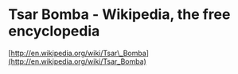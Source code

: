 <!--
id: 5609530485
link: http://tumblr.atmos.org/post/5609530485/tsar-bomba-wikipedia-the-free-encyclopedia
slug: tsar-bomba-wikipedia-the-free-encyclopedia
date: Wed May 18 2011 09:50:05 GMT-0700 (PDT)
publish: 2011-05-018
tags: 
title: Tsar Bomba - Wikipedia, the free encyclopedia
-->


Tsar Bomba - Wikipedia, the free encyclopedia
=============================================

[http://en.wikipedia.org/wiki/Tsar\_Bomba](http://en.wikipedia.org/wiki/Tsar_Bomba)

